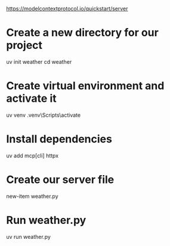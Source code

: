 https://modelcontextprotocol.io/quickstart/server

# Create a new directory for our project
uv init weather
cd weather

# Create virtual environment and activate it
uv venv
.venv\Scripts\activate

# Install dependencies
uv add mcp[cli] httpx

# Create our server file
new-item weather.py

# Run weather.py
uv run weather.py